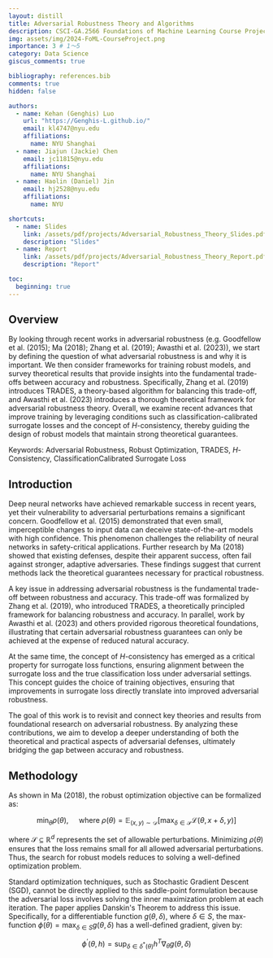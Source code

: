```yaml
---
layout: distill
title: Adversarial Robustness Theory and Algorithms
description: CSCI-GA.2566 Foundations of Machine Learning Course Project
img: assets/img/2024-FoML-CourseProject.png
importance: 3 # 1～5
category: Data Science
giscus_comments: true

bibliography: references.bib
comments: true
hidden: false

authors:
  - name: Kehan (Genghis) Luo
    url: "https://Genghis-L.github.io/"
    email: kl4747@nyu.edu
    affiliations:
      name: NYU Shanghai
  - name: Jiajun (Jackie) Chen
    email: jc11815@nyu.edu
    affiliations:
      name: NYU Shanghai
  - name: Haolin (Daniel) Jin
    email: hj2528@nyu.edu
    affiliations:
      name: NYU

shortcuts:
  - name: Slides
    link: /assets/pdf/projects/Adversarial_Robustness_Theory_Slides.pdf
    description: "Slides"
  - name: Report
    link: /assets/pdf/projects/Adversarial_Robustness_Theory_Report.pdf
    description: "Report"

toc:
  beginning: true
---
```


## Overview

By looking through recent works in adversarial robustness (e.g. Goodfellow et al. (2015); Ma (2018); Zhang et al. (2019); Awasthi et al. (2023)), we start by defining the question of what adversarial robustness is and why it is important. We then consider frameworks for training robust models, and survey theoretical results that provide insights into the fundamental trade-offs between accuracy and robustness. Specifically, Zhang et al. (2019) introduces TRADES, a theory-based algorithm for balancing this trade-off, and Awasthi et al. (2023) introduces a thorough theoretical framework for adversarial robustness theory. Overall, we examine recent advances that improve training by leveraging conditions such as classification-calibrated surrogate losses and the concept of $H$-consistency, thereby guiding the design of robust models that maintain strong theoretical guarantees.

Keywords: Adversarial Robustness, Robust Optimization, TRADES, $H$-Consistency, ClassificationCalibrated Surrogate Loss

## Introduction

Deep neural networks have achieved remarkable success in recent years, yet their vulnerability to adversarial perturbations remains a significant concern. Goodfellow et al. (2015) demonstrated that even small, imperceptible changes to input data can deceive state-of-the-art models with high confidence. This phenomenon challenges the reliability of neural networks in safety-critical applications. Further research by Ma (2018) showed that existing defenses, despite their apparent success, often fail against stronger, adaptive adversaries. These findings suggest that current methods lack the theoretical guarantees necessary for practical robustness.

A key issue in addressing adversarial robustness is the fundamental trade-off between robustness and accuracy. This trade-off was formalized by Zhang et al. (2019), who introduced TRADES, a theoretically principled framework for balancing robustness and accuracy. In parallel, work by Awasthi et al. (2023) and others provided rigorous theoretical foundations, illustrating that certain adversarial robustness guarantees can only be achieved at the expense of reduced natural accuracy.

At the same time, the concept of $H$-consistency has emerged as a critical property for surrogate loss functions, ensuring alignment between the surrogate loss and the true classification loss under adversarial settings. This concept guides the choice of training objectives, ensuring that improvements in surrogate loss directly translate into improved adversarial robustness.

The goal of this work is to revisit and connect key theories and results from foundational research on adversarial robustness. By analyzing these contributions, we aim to develop a deeper understanding of both the theoretical and practical aspects of adversarial defenses, ultimately bridging the gap between accuracy and robustness.

## Methodology

As shown in Ma (2018), the robust optimization objective can be formalized as:

$$
\min _\theta \rho(\theta), \quad \text { where } \rho(\theta)=\mathbb{E}_{(x, y) \sim \mathcal{D}}\left[\max _{\delta \in \mathcal{S}} \mathcal{L}(\theta, x+\delta, y)\right]
$$

where $\mathcal{S} \subseteq \mathbb{R}^d$ represents the set of allowable perturbations. Minimizing $\rho(\theta)$ ensures that the loss remains small for all allowed adversarial perturbations. Thus, the search for robust models reduces to solving a well-defined optimization problem.

Standard optimization techniques, such as Stochastic Gradient Descent (SGD), cannot be directly applied to this saddle-point formulation because the adversarial loss involves solving the inner maximization problem at each iteration. The paper applies Danskin's Theorem to address this issue. Specifically, for a differentiable function $g(\theta, \delta)$, where $\delta \in S$, the max-function $\phi(\theta)=\max _{\delta \in S} g(\theta, \delta)$ has a well-defined gradient, given by:

$$
\phi^{\prime}(\theta, h)=\sup _{\delta \in \delta^*(\theta)} h^T \nabla_\theta g(\theta, \delta)
$$

